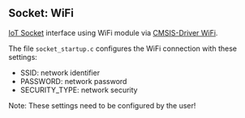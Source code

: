 Socket: WiFi
------------

[IoT Socket](https://mdk-packs.github.io/IoT_Socket/html/index.html) interface using WiFi module via 
[CMSIS-Driver WiFi](https://arm-software.github.io/CMSIS_5/Driver/html/index.html).

The file `socket_startup.c` configures the WiFi connection with these settings:
 - SSID:          network identifier
 - PASSWORD:      network password
 - SECURITY_TYPE: network security

Note: These settings need to be configured by the user!
